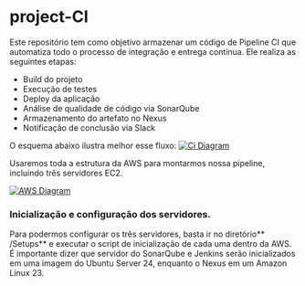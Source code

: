 # project-CI

Este repositório tem como objetivo armazenar um código de Pipeline CI que automatiza todo o processo de integração e entrega contínua. Ele realiza as seguintes etapas:
- Build do projeto
- Execução de testes
- Deploy da aplicação
- Análise de qualidade de código via SonarQube
- Armazenamento do artefato no Nexus
- Notificação de conclusão via Slack

O esquema abaixo ilustra melhor esse fluxo:
[![Ci Diagram](https://project-ci-repository.s3.sa-east-1.amazonaws.com/DiagramaCI.png "Ci Diagram")](https://project-ci-repository.s3.sa-east-1.amazonaws.com/DiagramaCI.pnghttp:// "Ci Diagram")

Usaremos toda a estrutura da AWS para montarmos nossa pipeline, incluindo três servidores EC2. 

[![AWS Diagram](https://project-ci-repository.s3.sa-east-1.amazonaws.com/DiagramaAWS.png "AWS Diagram")](https://project-ci-repository.s3.sa-east-1.amazonaws.com/DiagramaAWS.png "AWS Diagram")

### Inicialização e configuração dos servidores.
Para podermos configurar os três servidores, basta ir no diretório** /Setups** e executar o script de inicialização de cada uma dentro da AWS. É importante dizer que servidor do SonarQube e Jenkins serão inicializados em uma imagem do Ubuntu Server 24, enquanto o Nexus em um Amazon Linux 23. 